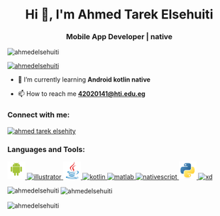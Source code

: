 <h1 align="center">Hi 👋, I'm Ahmed Tarek Elsehuiti</h1>
<h3 align="center">Mobile App Developer | native</h3>

<p align="left"> <img src="https://komarev.com/ghpvc/?username=ahmedelsehuiti&label=Profile%20views&color=0e75b6&style=flat" alt="ahmedelsehuiti" /> </p>

<p align="left"> <a href="https://github.com/ryo-ma/github-profile-trophy"><img src="https://github-profile-trophy.vercel.app/?username=ahmedelsehuiti" alt="ahmedelsehuiti" /></a> </p>

- 🌱 I’m currently learning **Android kotlin native**

- 📫 How to reach me **42020141@hti.edu.eg**

<h3 align="left">Connect with me:</h3>
<p align="left">
<a href="https://fb.com/ahmed tarek elsehity" target="blank"><img align="center" src="https://raw.githubusercontent.com/rahuldkjain/github-profile-readme-generator/master/src/images/icons/Social/facebook.svg" alt="ahmed tarek elsehity" height="30" width="40" /></a>
</p>

<h3 align="left">Languages and Tools:</h3>
<p align="left"> <a href="https://developer.android.com" target="_blank" rel="noreferrer"> <img src="https://raw.githubusercontent.com/devicons/devicon/master/icons/android/android-original-wordmark.svg" alt="android" width="40" height="40"/> </a> <a href="https://www.adobe.com/in/products/illustrator.html" target="_blank" rel="noreferrer"> <img src="https://www.vectorlogo.zone/logos/adobe_illustrator/adobe_illustrator-icon.svg" alt="illustrator" width="40" height="40"/> </a> <a href="https://www.java.com" target="_blank" rel="noreferrer"> <img src="https://raw.githubusercontent.com/devicons/devicon/master/icons/java/java-original.svg" alt="java" width="40" height="40"/> </a> <a href="https://kotlinlang.org" target="_blank" rel="noreferrer"> <img src="https://www.vectorlogo.zone/logos/kotlinlang/kotlinlang-icon.svg" alt="kotlin" width="40" height="40"/> </a> <a href="https://www.mathworks.com/" target="_blank" rel="noreferrer"> <img src="https://upload.wikimedia.org/wikipedia/commons/2/21/Matlab_Logo.png" alt="matlab" width="40" height="40"/> </a> <a href="https://nativescript.org/" target="_blank" rel="noreferrer"> <img src="https://raw.githubusercontent.com/detain/svg-logos/780f25886640cef088af994181646db2f6b1a3f8/svg/nativescript.svg" alt="nativescript" width="40" height="40"/> </a> <a href="https://www.python.org" target="_blank" rel="noreferrer"> <img src="https://raw.githubusercontent.com/devicons/devicon/master/icons/python/python-original.svg" alt="python" width="40" height="40"/> </a> <a href="https://www.adobe.com/products/xd.html" target="_blank" rel="noreferrer"> <img src="https://cdn.worldvectorlogo.com/logos/adobe-xd.svg" alt="xd" width="40" height="40"/> </a> </p>

<p><img align="left" src="https://github-readme-stats.vercel.app/api/top-langs?username=ahmedelsehuiti&show_icons=true&locale=en&layout=compact" alt="ahmedelsehuiti" /></p>

<p>&nbsp;<img align="center" src="https://github-readme-stats.vercel.app/api?username=ahmedelsehuiti&show_icons=true&locale=en" alt="ahmedelsehuiti" /></p>

<p><img align="center" src="https://github-readme-streak-stats.herokuapp.com/?user=ahmedelsehuiti&" alt="ahmedelsehuiti" /></p>

